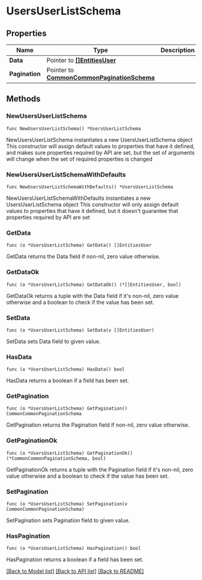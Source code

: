 # UsersUserListSchema

## Properties

Name | Type | Description | Notes
------------ | ------------- | ------------- | -------------
**Data** | Pointer to [**[]EntitiesUser**](EntitiesUser.md) |  | [optional] 
**Pagination** | Pointer to [**CommonCommonPaginationSchema**](CommonCommonPaginationSchema.md) |  | [optional] 

## Methods

### NewUsersUserListSchema

`func NewUsersUserListSchema() *UsersUserListSchema`

NewUsersUserListSchema instantiates a new UsersUserListSchema object
This constructor will assign default values to properties that have it defined,
and makes sure properties required by API are set, but the set of arguments
will change when the set of required properties is changed

### NewUsersUserListSchemaWithDefaults

`func NewUsersUserListSchemaWithDefaults() *UsersUserListSchema`

NewUsersUserListSchemaWithDefaults instantiates a new UsersUserListSchema object
This constructor will only assign default values to properties that have it defined,
but it doesn't guarantee that properties required by API are set

### GetData

`func (o *UsersUserListSchema) GetData() []EntitiesUser`

GetData returns the Data field if non-nil, zero value otherwise.

### GetDataOk

`func (o *UsersUserListSchema) GetDataOk() (*[]EntitiesUser, bool)`

GetDataOk returns a tuple with the Data field if it's non-nil, zero value otherwise
and a boolean to check if the value has been set.

### SetData

`func (o *UsersUserListSchema) SetData(v []EntitiesUser)`

SetData sets Data field to given value.

### HasData

`func (o *UsersUserListSchema) HasData() bool`

HasData returns a boolean if a field has been set.

### GetPagination

`func (o *UsersUserListSchema) GetPagination() CommonCommonPaginationSchema`

GetPagination returns the Pagination field if non-nil, zero value otherwise.

### GetPaginationOk

`func (o *UsersUserListSchema) GetPaginationOk() (*CommonCommonPaginationSchema, bool)`

GetPaginationOk returns a tuple with the Pagination field if it's non-nil, zero value otherwise
and a boolean to check if the value has been set.

### SetPagination

`func (o *UsersUserListSchema) SetPagination(v CommonCommonPaginationSchema)`

SetPagination sets Pagination field to given value.

### HasPagination

`func (o *UsersUserListSchema) HasPagination() bool`

HasPagination returns a boolean if a field has been set.


[[Back to Model list]](../README.md#documentation-for-models) [[Back to API list]](../README.md#documentation-for-api-endpoints) [[Back to README]](../README.md)


